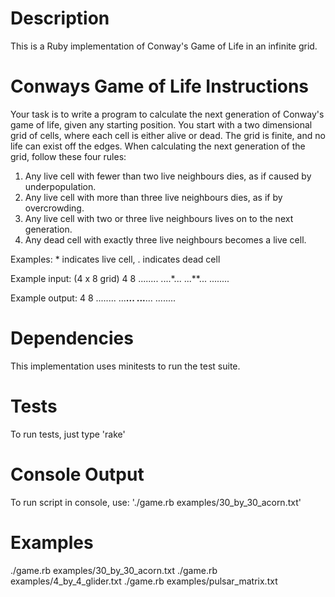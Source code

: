 Description
===========
This is a Ruby implementation of Conway's Game of Life in an infinite grid.


Conways Game of Life Instructions
=================================
Your task is to write a program to calculate the next
generation of Conway's game of life, given any starting
position. You start with a two dimensional grid of cells,
where each cell is either alive or dead. The grid is finite,
and no life can exist off the edges. When calculating the
next generation of the grid, follow these four rules:

1. Any live cell with fewer than two live neighbours dies,
   as if caused by underpopulation.
2. Any live cell with more than three live neighbours dies,
   as if by overcrowding.
3. Any live cell with two or three live neighbours lives
   on to the next generation.
4. Any dead cell with exactly three live neighbours becomes
   a live cell.

Examples: * indicates live cell, . indicates dead cell

Example input: (4 x 8 grid)
4 8
........
....*...
...**...
........

Example output:
4 8
........
...**...
...**...
........


Dependencies
============
This implementation uses minitests to run the test suite.


Tests
======
To run tests, just type 'rake'


Console Output
===============
To run script in console, use: './game.rb examples/30_by_30_acorn.txt'


Examples
========
./game.rb examples/30_by_30_acorn.txt
./game.rb examples/4_by_4_glider.txt
./game.rb examples/pulsar_matrix.txt

